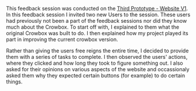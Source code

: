 This feedback session was conducted on the [Third Prototype - Website V1](https://github.com/iamastic/CrowBox2.0/blob/main/Project%20Documentation/Ideation/The%20Website/Third%20Prototype%20(Website%20V1).md).
In this feedback session I invited two new Users to the session. These users had previously not been a part of the feedback sessions nor did they know much about the Crowbox. To start off with, I explained to them what the original Crowbox was built to do. I then explained how my project played its part in improving the current crowbox version. 

Rather than giving the users free reigns the entire time, I decided to provide them with a series of tasks to complete. I then observed the users' actions, where they clicked and how long they took to figure something out. I also asked for their opinions on various aspects of the website and occassionaly asked them why they expected certain buttons (for example) to do certain things. 
